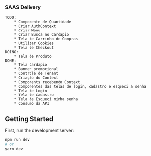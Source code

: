 ### SAAS Delivery

    TODO:
        * Componente de Quantidade
        * Criar AuthContext
        * Criar Menu
        * Criar Busca no Cardapio
        * Tela de Carrinho de Compras
        * Utilizar Cookies
        * Tela de Checkout
    DOING:
        * Tela de Produto
    DONE:
        * Tela Cardapio
        * Banner promocional
        * Controle de Tenant
        * Criação do Context
        * Components recebendo Context
        * Componentes das telas de login, cadastro e esqueci a senha
        * Tela de Login
        * Tela de Cadastro
        * Tela de Esqueci minha senha
        * Consumo da API

## Getting Started

First, run the development server:

```bash
npm run dev
# or
yarn dev
```
